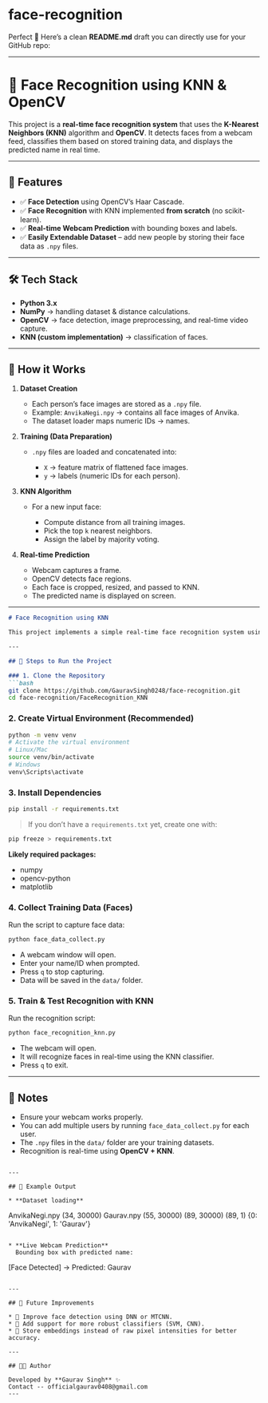 # face-recognition
Perfect 🚀 Here’s a clean **README.md** draft you can directly use for your GitHub repo:

---

# 👤 Face Recognition using KNN & OpenCV

This project is a **real-time face recognition system** that uses the **K-Nearest Neighbors (KNN)** algorithm and **OpenCV**. It detects faces from a webcam feed, classifies them based on stored training data, and displays the predicted name in real time.

---

## 📌 Features

* ✅ **Face Detection** using OpenCV’s Haar Cascade.
* ✅ **Face Recognition** with KNN implemented **from scratch** (no scikit-learn).
* ✅ **Real-time Webcam Prediction** with bounding boxes and labels.
* ✅ **Easily Extendable Dataset** – add new people by storing their face data as `.npy` files.

---

## 🛠️ Tech Stack

* **Python 3.x**
* **NumPy** → handling dataset & distance calculations.
* **OpenCV** → face detection, image preprocessing, and real-time video capture.
* **KNN (custom implementation)** → classification of faces.


---

## 🚀 How it Works

1. **Dataset Creation**

   * Each person’s face images are stored as a `.npy` file.
   * Example: `AnvikaNegi.npy` → contains all face images of Anvika.
   * The dataset loader maps numeric IDs → names.

2. **Training (Data Preparation)**

   * `.npy` files are loaded and concatenated into:

     * `X` → feature matrix of flattened face images.
     * `y` → labels (numeric IDs for each person).

3. **KNN Algorithm**

   * For a new input face:

     * Compute distance from all training images.
     * Pick the top `k` nearest neighbors.
     * Assign the label by majority voting.

4. **Real-time Prediction**

   * Webcam captures a frame.
   * OpenCV detects face regions.
   * Each face is cropped, resized, and passed to KNN.
   * The predicted name is displayed on screen.

---  

```markdown
# Face Recognition using KNN

This project implements a simple real-time face recognition system using **OpenCV** and **K-Nearest Neighbors (KNN)**.

---

## 🔹 Steps to Run the Project

### 1. Clone the Repository
```bash
git clone https://github.com/GauravSingh0248/face-recognition.git
cd face-recognition/FaceRecognition_KNN
```

### 2. Create Virtual Environment (Recommended)
```bash
python -m venv venv
# Activate the virtual environment
# Linux/Mac
source venv/bin/activate
# Windows
venv\Scripts\activate
```

### 3. Install Dependencies
```bash
pip install -r requirements.txt
```

> If you don’t have a `requirements.txt` yet, create one with:
```bash
pip freeze > requirements.txt
```

**Likely required packages:**
- numpy  
- opencv-python  
- matplotlib  

### 4. Collect Training Data (Faces)
Run the script to capture face data:
```bash
python face_data_collect.py
```
- A webcam window will open.  
- Enter your name/ID when prompted.  
- Press `q` to stop capturing.  
- Data will be saved in the `data/` folder.

### 5. Train & Test Recognition with KNN
Run the recognition script:
```bash
python face_recognition_knn.py
```
- The webcam will open.  
- It will recognize faces in real-time using the KNN classifier.  
- Press `q` to exit.

---

## 🔹 Notes
- Ensure your webcam works properly.  
- You can add multiple users by running `face_data_collect.py` for each user.  
- The `.npy` files in the `data/` folder are your training datasets.  
- Recognition is real-time using **OpenCV + KNN**.
```  

---

## 📸 Example Output

* **Dataset loading**

```
AnvikaNegi.npy (34, 30000)
Gaurav.npy (55, 30000)
(89, 30000)
(89, 1)
{0: 'AnvikaNegi', 1: 'Gaurav'}
```

* **Live Webcam Prediction**
  Bounding box with predicted name:

```
[Face Detected] → Predicted: Gaurav
```

---

## 📌 Future Improvements

* 🔹 Improve face detection using DNN or MTCNN.
* 🔹 Add support for more robust classifiers (SVM, CNN).
* 🔹 Store embeddings instead of raw pixel intensities for better accuracy.

---

## 👨‍💻 Author

Developed by **Gaurav Singh** ✨
Contact -- officialgaurav0408@gmail.com
---

